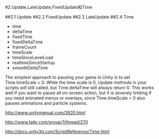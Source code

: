 #2.Update,LateUpdate,FixedUpdate和Time

##2.1 Update
##2.2 FixedUpdate
##2.3 LateUpdate
##2.4 Time
  * time
  * deltaTime
  * fixedTime
  * fixedDeltaTime
  * frameCount
  * timeScale
  * timeSinceLevelLoad
  * realtimeSinceStartup
  * smoothDeltaTime


The simplest approach to pausing your game in Unity is to set Time.timeScale = 0. While the time scale is 0, Update methods in your scripts will still called, but Time.deltaTime will always return 0. This works well if you want to pause all on-screen action, but it is severely limiting if you need animated menus or overlays, since Time.timeScale = 0 also pauses animations and particle systems.

http://www.unitymanual.com/2620.html

http://www.taikr.com/group/1/thread/270

http://docs.unity3d.com/ScriptReference/Time.html
